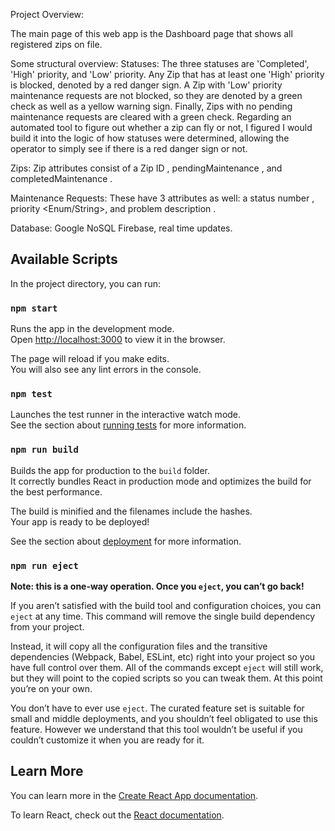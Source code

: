 Project Overview:

The main page of this web app is the Dashboard page that shows all registered zips on file.

Some structural overview:
Statuses: The three statuses are 'Completed', 'High' priority, and 'Low' priority. Any Zip that has at least one 'High' priority is blocked, denoted by a red danger sign. A Zip with 'Low' priority maintenance requests are not blocked, so they are denoted by a green check as well as a yellow warning sign. Finally, Zips with no pending maintenance requests are cleared with a green check. Regarding an automated tool to figure out whether a zip can fly or not, I figured I would build it into the logic of how statuses were determined, allowing the operator to simply see if there is a red danger sign or not.

Zips: Zip attributes consist of a Zip ID <String>, pendingMaintenance <List>, and completedMaintenance <List>.

Maintenance Requests: These have 3 attributes as well: a status number <Int>, priority <Enum/String>, and problem description <String>.

Database: Google NoSQL Firebase, real time updates.




## Available Scripts

In the project directory, you can run:

### `npm start`

Runs the app in the development mode.<br>
Open [http://localhost:3000](http://localhost:3000) to view it in the browser.

The page will reload if you make edits.<br>
You will also see any lint errors in the console.

### `npm test`

Launches the test runner in the interactive watch mode.<br>
See the section about [running tests](https://facebook.github.io/create-react-app/docs/running-tests) for more information.

### `npm run build`

Builds the app for production to the `build` folder.<br>
It correctly bundles React in production mode and optimizes the build for the best performance.

The build is minified and the filenames include the hashes.<br>
Your app is ready to be deployed!

See the section about [deployment](https://facebook.github.io/create-react-app/docs/deployment) for more information.

### `npm run eject`

**Note: this is a one-way operation. Once you `eject`, you can’t go back!**

If you aren’t satisfied with the build tool and configuration choices, you can `eject` at any time. This command will remove the single build dependency from your project.

Instead, it will copy all the configuration files and the transitive dependencies (Webpack, Babel, ESLint, etc) right into your project so you have full control over them. All of the commands except `eject` will still work, but they will point to the copied scripts so you can tweak them. At this point you’re on your own.

You don’t have to ever use `eject`. The curated feature set is suitable for small and middle deployments, and you shouldn’t feel obligated to use this feature. However we understand that this tool wouldn’t be useful if you couldn’t customize it when you are ready for it.

## Learn More

You can learn more in the [Create React App documentation](https://facebook.github.io/create-react-app/docs/getting-started).

To learn React, check out the [React documentation](https://reactjs.org/).
